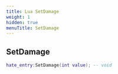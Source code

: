 ```yaml
---
title: Lua SetDamage
weight: 1
hidden: true
menuTitle: SetDamage
---
```

## SetDamage
```lua
hate_entry:SetDamage(int value); -- void
```